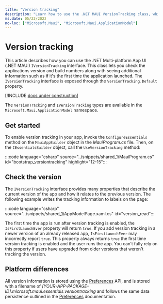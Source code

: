 ```yaml
---
title: "Version tracking"
description: "Learn how to use the .NET MAUI VersionTracking class, which lets you check the applications version and build numbers along with seeing additional information."
ms.date: 05/23/2022
no-loc: ["Microsoft.Maui", "Microsoft.Maui.ApplicationModel"]
---
```


# Version tracking

This article describes how you can use the .NET Multi-platform App UI (.NET MAUI) `IVersionTracking` interface. This class lets you check the applications version and build numbers along with seeing additional information such as if it's the first time the application launched. The `IVersionTracking` interface is exposed through the `VersionTracking.Default` property.

[!INCLUDE [docs under construction](~/includes/preview-note.md)]

The `VersionTracking` and `IVersionTracking` types are available in the `Microsoft.Maui.ApplicationModel` namespace.

## Get started

To enable version tracking in your app, invoke the `ConfigureEssentials` method on the `MauiAppBuilder` object in the _MauiProgram.cs_ file. Then, on the `IEssentialsBuilder` object, call the `UseVersionTracking` method:

:::code language="csharp" source="../snippets/shared_1/MauiProgram.cs" id="bootstrap_versiontracking" highlight="12-15":::

## Check the version

The `IVersionTracking` interface provides many properties that describe the current version of the app and how it relates to the previous version. The following example writes the tracking information to labels on the page:

:::code language="csharp" source="../snippets/shared_1/AppModelPage.xaml.cs" id="version_read":::

The first time the app is run after version tracking is enabled, the `IsFirstLaunchEver` property will return `true`. If you add version tracking in a newer version of an already released app, `IsFirstLaunchEver` may incorrectly report `true`. This property always returns `true` the first time version tracking is enabled and the user runs the app. You can't fully rely on this property if users have upgraded from older versions that weren't tracking the version.

## Platform differences

All version information is stored using the [Preferences](../storage/preferences.md) API, and is stored with a filename of _[YOUR-APP-PACKAGE-ID].microsoft.maui.essentials.versiontracking_ and follows the same data persistence outlined in the [Preferences](../storage/preferences.md#persistence) documentation.
